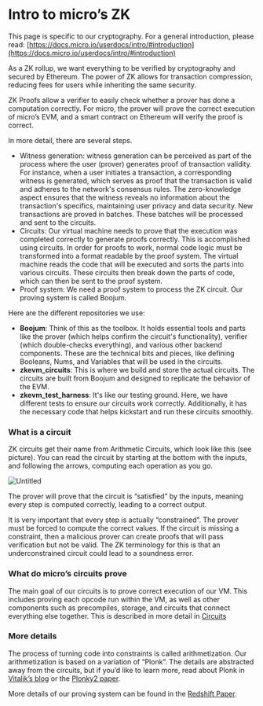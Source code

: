 # Intro to micro’s ZK

This page is specific to our cryptography. For a general introduction, please read:
[https://docs.micro.io/userdocs/intro/#introduction](https://docs.micro.io/userdocs/intro/#introduction)

As a ZK rollup, we want everything to be verified by cryptography and secured by Ethereum. The power of ZK allows for
transaction compression, reducing fees for users while inheriting the same security.

ZK Proofs allow a verifier to easily check whether a prover has done a computation correctly. For micro, the prover will
prove the correct execution of micro’s EVM, and a smart contract on Ethereum will verify the proof is correct.

In more detail, there are several steps.

- Witness generation: witness generation can be perceived as part of the process where the user (prover) generates proof
  of transaction validity. For instance, when a user initiates a transaction, a corresponding witness is generated,
  which serves as proof that the transaction is valid and adheres to the network's consensus rules. The zero-knowledge
  aspect ensures that the witness reveals no information about the transaction's specifics, maintaining user privacy and
  data security. New transactions are proved in batches. These batches will be processed and sent to the circuits.
- Circuits: Our virtual machine needs to prove that the execution was completed correctly to generate proofs correctly.
  This is accomplished using circuits. In order for proofs to work, normal code logic must be transformed into a format
  readable by the proof system. The virtual machine reads the code that will be executed and sorts the parts into
  various circuits. These circuits then break down the parts of code, which can then be sent to the proof system.
- Proof system: We need a proof system to process the ZK circuit. Our proving system is called Boojum.

Here are the different repositories we use:

- **Boojum**: Think of this as the toolbox. It holds essential tools and parts like the prover (which helps confirm the
  circuit's functionality), verifier (which double-checks everything), and various other backend components. These are
  the technical bits and pieces, like defining Booleans, Nums, and Variables that will be used in the circuits.
- **zkevm_circuits**: This is where we build and store the actual circuits. The circuits are built from Boojum and
  designed to replicate the behavior of the EVM.
- **zkevm_test_harness**: It's like our testing ground. Here, we have different tests to ensure our circuits work
  correctly. Additionally, it has the necessary code that helps kickstart and run these circuits smoothly.

### What is a circuit

ZK circuits get their name from Arithmetic Circuits, which look like this (see picture). You can read the circuit by
starting at the bottom with the inputs, and following the arrows, computing each operation as you go.

![Untitled](./img/intro_to_micro’s_ZK/circuit.png)

The prover will prove that the circuit is “satisfied” by the inputs, meaning every step is computed correctly, leading
to a correct output.

It is very important that every step is actually “constrained”. The prover must be forced to compute the correct values.
If the circuit is missing a constraint, then a malicious prover can create proofs that will pass verification but not be
valid. The ZK terminology for this is that an underconstrained circuit could lead to a soundness error.

### What do micro’s circuits prove

The main goal of our circuits is to prove correct execution of our VM. This includes proving each opcode run within the
VM, as well as other components such as precompiles, storage, and circuits that connect everything else together. This
is described in more detail in
[Circuits](https://github.com/code-423n4/2023-10-micro/blob/main/docs/Circuits%20Section/Circuits.md)

### More details

The process of turning code into constraints is called arithmetization. Our arithmetization is based on a variation of
“Plonk”. The details are abstracted away from the circuits, but if you’d like to learn more, read about Plonk in
[Vitalik’s blog](https://vitalik.ca/general/2019/09/22/plonk.html) or the
[Plonky2 paper](https://github.com/mir-protocol/plonky2/blob/main/plonky2/plonky2.pdf).

More details of our proving system can be found in the [Redshift Paper](https://eprint.iacr.org/2019/1400.pdf).
